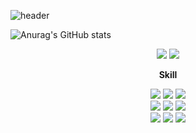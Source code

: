 
![header](https://capsule-render.vercel.app/api?type=waving&color=8AAAE5&height=250&section=header&text=HELLO%20⚽&fontSize=50&fontColor=FEFEFE&animation=scaleIn)

![Anurag's GitHub stats](https://github-readme-stats.vercel.app/api?username=Hurlang&show_icons=true&theme=buefy)



<div align="center">
<a href="https://velog.io/@dev-hongs" target="_blank"><img src="https://img.shields.io/badge/velog-8AAAE5?style=for-the-badge&logo=velog&logoColor=FEFEFE"/></a>
<a href="https://blog.naver.com/iamseongmin" target="_blank"><img src="https://img.shields.io/badge/blog-8AAAE5?style=for-the-badge&logo=naver&logoColor=FEFEFE"/></a>


<b>Skill</b>

<div align="center">
	<img src="https://img.shields.io/badge/Java-007396?style=flat&logo=Java&logoColor=white" />
	<img src="https://img.shields.io/badge/HTML5-E34F26?style=flat&logo=HTML5&logoColor=white" />
	<img src="https://img.shields.io/badge/CSS3-1572B6?style=flat&logo=CSS3&logoColor=white" />
</div>
<div align="center">
	<img src="https://img.shields.io/badge/Java-007396?style=flat&logo=Java&logoColor=white" />
	<img src="https://img.shields.io/badge/HTML5-E34F26?style=flat&logo=HTML5&logoColor=white" />
	<img src="https://img.shields.io/badge/CSS3-1572B6?style=flat&logo=CSS3&logoColor=white" />
</div>
<div align="center">
	<img src="https://img.shields.io/badge/Java-007396?style=flat&logo=Java&logoColor=white" />
	<img src="https://img.shields.io/badge/HTML5-E34F26?style=flat&logo=HTML5&logoColor=white" />
	<img src="https://img.shields.io/badge/CSS3-1572B6?style=flat&logo=CSS3&logoColor=white" />
</div>
</div>
